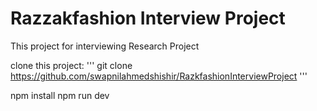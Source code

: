 # Razzakfashion Interview Project

This project for interviewing Research Project

clone this project:
'''
git clone https://github.com/swapnilahmedshishir/RazkfashionInterviewProject
'''

npm install
npm run dev
